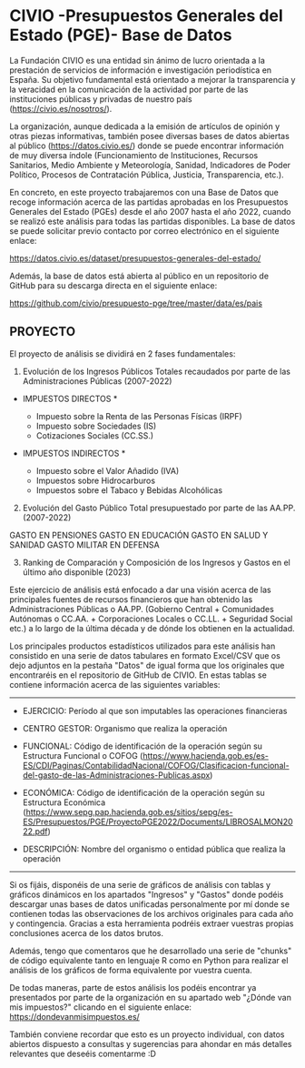 # CIVIO -Presupuestos Generales del Estado (PGE)- Base de Datos

La Fundación CIVIO es una entidad sin ánimo de lucro orientada a la prestación de servicios de información e investigación periodística en España. Su objetivo fundamental está orientado a mejorar la transparencia y la veracidad en la comunicación de la actividad por parte de las instituciones públicas y privadas de nuestro país (https://civio.es/nosotros/). 

La organización, aunque dedicada a la emisión de artículos de opinión y otras piezas informativas, también posee diversas bases de datos abiertas al público (https://datos.civio.es/) donde se puede encontrar información de muy diversa índole (Funcionamiento de Instituciones, Recursos Sanitarios, Medio Ambiente y Meteorología, Sanidad, Indicadores de Poder Político, Procesos de Contratación Pública, Justicia, Transparencia, etc.).


En concreto, en este proyecto trabajaremos con una Base de Datos que recoge información acerca de las partidas aprobadas en los Presupuestos Generales del Estado (PGEs) desde el año 2007 hasta el año 2022, cuando se realizó este análisis para todas las partidas disponibles. La base de datos se puede solicitar previo contacto por correo electrónico en el siguiente enlace:

https://datos.civio.es/dataset/presupuestos-generales-del-estado/



Además, la base de datos está abierta al público en un repositorio de GitHub para su descarga directa en el siguiente enlace:

https://github.com/civio/presupuesto-pge/tree/master/data/es/pais



## PROYECTO 

El proyecto de análisis se dividirá en 2 fases fundamentales:

1. Evolución de los Ingresos Públicos Totales recaudados por parte de las Administraciones Públicas (2007-2022)

* IMPUESTOS DIRECTOS * 
  - Impuesto sobre la Renta de las Personas Físicas (IRPF)
  - Impuesto sobre Sociedades (IS)
  - Cotizaciones Sociales (CC.SS.)

* IMPUESTOS INDIRECTOS *
  - Impuesto sobre el Valor Añadido (IVA)
  - Impuestos sobre Hidrocarburos
  - Impuestos sobre el Tabaco y Bebidas Alcohólicas 


2. Evolución del Gasto Público Total presupuestado por parte de las AA.PP. (2007-2022)

GASTO EN PENSIONES
GASTO EN EDUCACIÓN
GASTO EN SALUD Y SANIDAD
GASTO MILITAR EN DEFENSA


3. Ranking de Comparación y Composición de los Ingresos y Gastos en el último año disponible (2023)





Este ejercicio de análisis está enfocado a dar una visión acerca de las principales fuentes de recursos financieros que han obtenido las Administraciones Públicas o AA.PP. (Gobierno Central + Comunidades Autónomas o CC.AA. + Corporaciones Locales o CC.LL. + Seguridad Social etc.) a lo largo de la última década y de dónde los obtienen en la actualidad. 

Los principales productos estadísticos utilizados para este análisis han consistido en una serie de datos tabulares en formato Excel/CSV que os dejo adjuntos en la pestaña "Datos" de igual forma que los originales que encontraréis en el repositorio de GitHub de CIVIO. En estas tablas se contiene información acerca de las siguientes variables:

-----------------------------------------------------------------------------------------------------------------------------
- EJERCICIO: Período al que son imputables las operaciones financieras
- CENTRO GESTOR: Organismo que realiza la operación
  
- FUNCIONAL: Código de identificación de la operación según su Estructura Funcional o COFOG
(https://www.hacienda.gob.es/es-ES/CDI/Paginas/ContabilidadNacional/COFOG/Clasificacion-funcional-del-gasto-de-las-Administraciones-Publicas.aspx)
- ECONÓMICA: Código de identificación de la operación según su Estructura Económica
(https://www.sepg.pap.hacienda.gob.es/sitios/sepg/es-ES/Presupuestos/PGE/ProyectoPGE2022/Documents/LIBROSALMON2022.pdf)

- DESCRIPCIÓN: Nombre del organismo o entidad pública que realiza la operación 
-----------------------------------------------------------------------------------------------------------------------------

Si os fijáis, disponéis de una serie de gráficos de análisis con tablas y gráficos dinámicos en los apartados "Ingresos" y "Gastos" donde podéis descargar unas bases de datos unificadas personalmente por mí donde se contienen todas las observaciones de los archivos originales para cada año y contingencia. 
Gracias a esta herramienta podréis extraer vuestras propias conclusiones acerca de los datos brutos.   

Además, tengo que comentaros que he desarrollado una serie de "chunks" de código equivalente tanto en lenguaje R como en Python para realizar el análisis de los gráficos de forma equivalente por vuestra cuenta.


De todas maneras, parte de estos análisis los podéis encontrar ya presentados por parte de la organización en su apartado web "¿Dónde van mis impuestos?" clicando en el siguiente enlace: 
https://dondevanmisimpuestos.es/


También conviene recordar que esto es un proyecto individual, con datos abiertos dispuesto a consultas y sugerencias para ahondar en más detalles relevantes que deseéis comentarme :D



